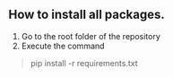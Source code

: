 ## How to install all packages.
1. Go to the root folder of the repository
2. Execute the command
 > pip install -r requirements.txt